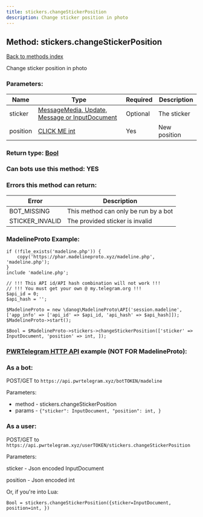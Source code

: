 ```yaml
---
title: stickers.changeStickerPosition
description: Change sticker position in photo
---
```

## Method: stickers.changeStickerPosition  
[Back to methods index](index.md)


Change sticker position in photo

### Parameters:

| Name     |    Type       | Required | Description |
|----------|---------------|----------|-------------|
|sticker|[MessageMedia, Update, Message or InputDocument](../types/InputDocument.md) | Optional|The sticker|
|position|[CLICK ME int](../types/int.md) | Yes|New position|


### Return type: [Bool](../types/Bool.md)

### Can bots use this method: **YES**


### Errors this method can return:

| Error    | Description   |
|----------|---------------|
|BOT_MISSING|This method can only be run by a bot|
|STICKER_INVALID|The provided sticker is invalid|


### MadelineProto Example:


```
if (!file_exists('madeline.php')) {
    copy('https://phar.madelineproto.xyz/madeline.php', 'madeline.php');
}
include 'madeline.php';

// !!! This API id/API hash combination will not work !!!
// !!! You must get your own @ my.telegram.org !!!
$api_id = 0;
$api_hash = '';

$MadelineProto = new \danog\MadelineProto\API('session.madeline', ['app_info' => ['api_id' => $api_id, 'api_hash' => $api_hash]]);
$MadelineProto->start();

$Bool = $MadelineProto->stickers->changeStickerPosition(['sticker' => InputDocument, 'position' => int, ]);
```

### [PWRTelegram HTTP API](https://pwrtelegram.xyz) example (NOT FOR MadelineProto):

### As a bot:

POST/GET to `https://api.pwrtelegram.xyz/botTOKEN/madeline`

Parameters:

* method - stickers.changeStickerPosition
* params - `{"sticker": InputDocument, "position": int, }`



### As a user:

POST/GET to `https://api.pwrtelegram.xyz/userTOKEN/stickers.changeStickerPosition`

Parameters:

sticker - Json encoded InputDocument

position - Json encoded int




Or, if you're into Lua:

```
Bool = stickers.changeStickerPosition({sticker=InputDocument, position=int, })
```

